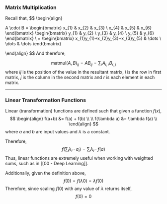 
### Matrix Multiplication 

Recall that,
$$
\begin{align}

A \cdot B = \begin{bmatrix}
x_{1} & x_{2} & x_{3} \\
x_{4} & x_{5} & x_{6}
\end{bmatrix}
\begin{bmatrix}
y_{1} & y_{2} \\
y_{3} & y_{4} \\
y_{5} & y_{6}
\end{bmatrix}
\\ =
\begin{bmatrix}
x_{1}y_{1}+x_{2}y_{3}+x_{3}y_{5} & \dots \\
\dots & \dots
\end{bmatrix}

\end{align}
$$
And therefore,

$$
\text{matmul}(A, B)_{ij} = AB_{ij}=\sum_{r}A_{i,r}B_{r,j}
$$
where $ij$ is the position of the value in the resultant matrix, $i$ is the row in first matrix, $j$ is the column in the second matrix and $r$ is each element in each matrix.

---
### Linear Transformation Functions

Linear (transformation) functions are defined such that given a function $f(x)$, $$
\begin{align} 
f(a+b) &= f(a) + f(b) \\ \\
f(\lambda a) &= \lambda f(a) \\
\end{align}
$$where $a$ and $b$ are input values and $\lambda$ is a constant. 

Therefore,
$$
f \left(\sum_{i} \lambda_{i} \cdot a_{i} \right) = \sum_{i} \lambda_{i} \cdot f(a)
$$
Thus, linear functions are extremely useful when working with weighted sums, such as in [[00 - Deep Learning]].

Additionally, given the definition above,
$$
f(0) = f(\lambda 0) = \lambda f(0)
$$
Therefore, since scaling $f(0)$ with any value of $\lambda$ returns itself,
$$
f(0) = 0
$$






